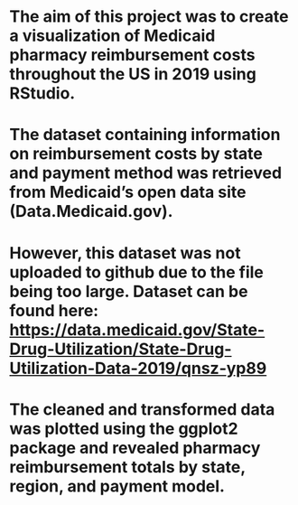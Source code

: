 # The aim of this project was to create a visualization of Medicaid pharmacy reimbursement costs throughout the US in 2019 using RStudio. 
# The dataset containing information on reimbursement costs by state and payment method was retrieved from Medicaid’s open data site (Data.Medicaid.gov). 
# However, this dataset was not uploaded to github due to the file being too large. Dataset can be found here: https://data.medicaid.gov/State-Drug-Utilization/State-Drug-Utilization-Data-2019/qnsz-yp89
# The cleaned and transformed data was plotted using the ggplot2 package and revealed pharmacy reimbursement totals by state, region, and payment model.
